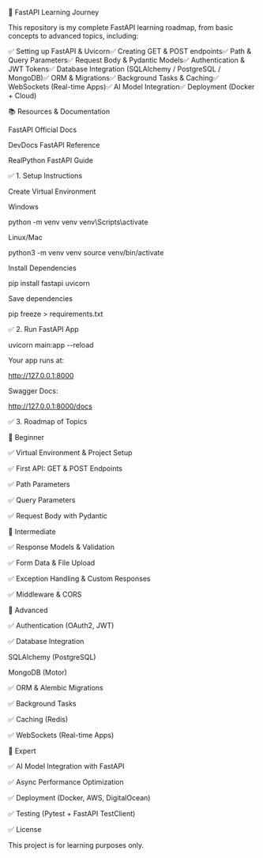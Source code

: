 🚀 FastAPI Learning Journey

This repository is my complete FastAPI learning roadmap, from basic concepts to advanced topics, including:

✅ Setting up FastAPI & Uvicorn✅ Creating GET & POST endpoints✅ Path & Query Parameters✅ Request Body & Pydantic Models✅ Authentication & JWT Tokens✅ Database Integration (SQLAlchemy / PostgreSQL / MongoDB)✅ ORM & Migrations✅ Background Tasks & Caching✅ WebSockets (Real-time Apps)✅ AI Model Integration✅ Deployment (Docker + Cloud)

📚 Resources & Documentation

FastAPI Official Docs

DevDocs FastAPI Reference

RealPython FastAPI Guide

✅ 1. Setup Instructions

Create Virtual Environment

Windows

python -m venv venv
venv\Scripts\activate

Linux/Mac

python3 -m venv venv
source venv/bin/activate

Install Dependencies

pip install fastapi uvicorn

Save dependencies

pip freeze > requirements.txt

✅ 2. Run FastAPI App

uvicorn main:app --reload

Your app runs at:

http://127.0.0.1:8000

Swagger Docs:

http://127.0.0.1:8000/docs

✅ 3. Roadmap of Topics

🔹 Beginner

✅ Virtual Environment & Project Setup

✅ First API: GET & POST Endpoints

✅ Path Parameters

✅ Query Parameters

✅ Request Body with Pydantic

🔹 Intermediate

✅ Response Models & Validation

✅ Form Data & File Upload

✅ Exception Handling & Custom Responses

✅ Middleware & CORS

🔹 Advanced

✅ Authentication (OAuth2, JWT)

✅ Database Integration

SQLAlchemy (PostgreSQL)

MongoDB (Motor)

✅ ORM & Alembic Migrations

✅ Background Tasks

✅ Caching (Redis)

✅ WebSockets (Real-time Apps)

🔹 Expert

✅ AI Model Integration with FastAPI

✅ Async Performance Optimization

✅ Deployment (Docker, AWS, DigitalOcean)

✅ Testing (Pytest + FastAPI TestClient)

✅ License

This project is for learning purposes only.